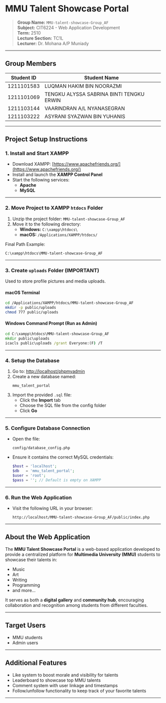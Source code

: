 # MMU Talent Showcase Portal

> **Group Name:** `MMU-talent-showcase-Group_AF`  
> **Subject:** CIT6224 - Web Application Development  
> **Term:** 2510  
> **Lecture Section:** TC1L  
> **Lecturer:** Dr. Mohana A/P Muniady

---

## Group Members

| Student ID   | Student Name                                  |
|--------------|-----------------------------------------------|
| 1211101583   | LUQMAN HAKIM BIN NOORAZMI                     |
| 1211101069   | TENGKU ALYSSA SABRINA BINTI TENGKU ERWIN      |
| 1211103144   | VAARINDRAN A/L NYANASEGRAN                    |
| 1211103222   | ASYRANI SYAZWAN BIN YUHANIS                   |

---

## Project Setup Instructions

### 1. Install and Start XAMPP

- Download XAMPP: [https://www.apachefriends.org/](https://www.apachefriends.org/)
- Install and launch the **XAMPP Control Panel**
- Start the following services:
  - **Apache**
  - **MySQL**

---

### 2. Move Project to XAMPP `htdocs` Folder

1. Unzip the project folder: `MMU-talent-showcase-Group_AF`
2. Move it to the following directory:
   - **Windows:** `C:\xampp\htdocs\`
   - **macOS:** `/Applications/XAMPP/htdocs/`

Final Path Example:
```
C:\xampp\htdocs\MMU-talent-showcase-Group_AF
```

---

### 3. Create `uploads` Folder (IMPORTANT)

Used to store profile pictures and media uploads.

#### macOS Terminal
```bash
cd /Applications/XAMPP/htdocs/MMU-talent-showcase-Group_AF
mkdir -p public/uploads
chmod 777 public/uploads
```

#### Windows Command Prompt (Run as Admin)
```cmd
cd C:\xampp\htdocs\MMU-talent-showcase-Group_AF
mkdir public\uploads
icacls public\uploads /grant Everyone:(F) /T
```

---

### 4. Setup the Database

1. Go to: [http://localhost/phpmyadmin](http://localhost/phpmyadmin)
2. Create a new database named:
   ```
   mmu_talent_portal
   ```
3. Import the provided `.sql` file:
   - Click the **Import** tab
   - Choose the SQL file from the config folder
   - Click **Go**

---

### 5. Configure Database Connection

- Open the file:
  ```
  config/database_config.php
  ```
- Ensure it contains the correct MySQL credentials:
  ```php
  $host = 'localhost';
  $db   = 'mmu_talent_portal';
  $user = 'root';
  $pass = ''; // Default is empty on XAMPP
  ```

---

### 6. Run the Web Application

- Visit the following URL in your browser:
  ```
  http://localhost/MMU-talent-showcase-Group_AF/public/index.php
  ```

---

## About the Web Application

The **MMU Talent Showcase Portal** is a web-based application developed to provide a centralized platform for **Multimedia University (MMU)** students to showcase their talents in:

- Music  
- Art  
- Writing  
- Programming  
- and more...

It serves as both a **digital gallery** and **community hub**, encouraging collaboration and recognition among students from different faculties.

---

## Target Users

- MMU students  
- Admin users

---

## Additional Features

- Like system to boost morale and visibility for talents
- Leaderboard to showcase top MMU talents
- Comment system with user linkage and timestamps
- Follow/unfollow functionality to keep track of your favorite talents

---